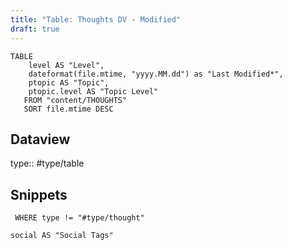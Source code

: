 ```yaml
---
title: "Table: Thoughts DV - Modified"
draft: true
---
```

```dataview
TABLE
	level AS "Level",
	dateformat(file.mtime, "yyyy.MM.dd") as "Last Modified*",
	ptopic AS "Topic",
	ptopic.level AS "Topic Level"
   FROM "content/THOUGHTS"
   SORT file.mtime DESC
```


## Dataview
type:: #type/table

## Snippets

```dataview
 WHERE type != "#type/thought"

social AS "Social Tags"
```
